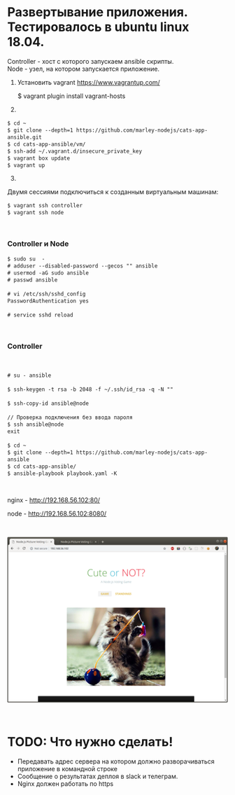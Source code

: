 # Развертывание приложения. Тестировалось в ubuntu linux 18.04.

Controller - хост с которого запускаем ansible скрипты.  
Node - узел, на котором запускается приложение.

1.  Установить vagrant
    https://www.vagrantup.com/

    \$ vagrant plugin install vagrant-hosts

2)

    $ cd ~
    $ git clone --depth=1 https://github.com/marley-nodejs/cats-app-ansible.git
    $ cd cats-app-ansible/vm/
    $ ssh-add ~/.vagrant.d/insecure_private_key
    $ vagrant box update
    $ vagrant up

3)

Двумя сессиями подключиться к созданным виртуальным машинам:

    $ vagrant ssh controller
    $ vagrant ssh node

<br/>

### Controller и Node

    $ sudo su  -
    # adduser --disabled-password --gecos "" ansible
    # usermod -aG sudo ansible
    # passwd ansible

    # vi /etc/ssh/sshd_config
    PasswordAuthentication yes

    # service sshd reload

<br/>

### Controller

<br/>

    # su - ansible

    $ ssh-keygen -t rsa -b 2048 -f ~/.ssh/id_rsa -q -N ""

    $ ssh-copy-id ansible@node

    // Проверка подключения без ввода пароля
    $ ssh ansible@node
    exit

    $ cd ~
    $ git clone --depth=1 https://github.com/marley-nodejs/cats-app-ansible
    $ cd cats-app-ansible/
    $ ansible-playbook playbook.yaml -K

<br/>

nginx - http://192.168.56.102:80/

node - http://192.168.56.102:8080/

<br/>

![Application](/img/cat.png?raw=true)

<br/>

# TODO: Что нужно сделать!

- Передавать адрес сервера на котором должно разворачиваться приложение в командной строке
- Сообщение о результатах деплоя в slack и телеграм.
- Nginx должен работать по https
